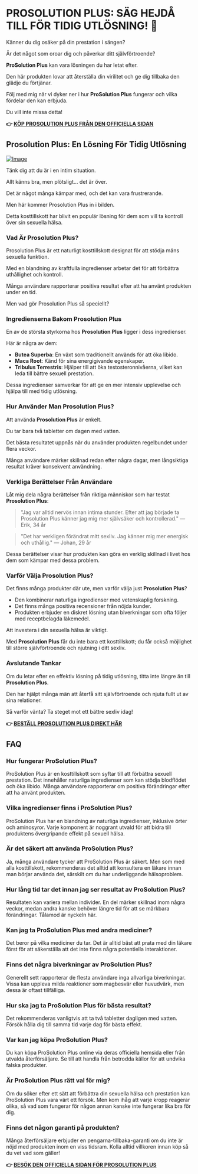 # PROSOLUTION PLUS: SÄG HEJDÅ TILL FÖR TIDIG UTLÖSNING! 🚀

Känner du dig osäker på din prestation i sängen? 

Är det något som oroar dig och påverkar ditt självförtroende? 

**ProSolution Plus** kan vara lösningen du har letat efter. 

Den här produkten lovar att återställa din virilitet och ge dig tillbaka den glädje du förtjänar. 

Följ med mig när vi dyker ner i hur **ProSolution Plus** fungerar och vilka fördelar den kan erbjuda. 

Du vill inte missa detta!



**👉 [KÖP PROSOLUTION PLUS FRÅN DEN OFFICIELLA SIDAN](https://gchaffi.com/nFc3jyjF)**

## Prosolution Plus: En Lösning För Tidig Utlösning

[![Image](https://www2.sellhealth.com/175/prosolutionplus_3_5.jpg)](https://gchaffi.com/nFc3jyjF)

Tänk dig att du är i en intim situation. 

Allt känns bra, men plötsligt... det är över. 

Det är något många kämpar med, och det kan vara frustrerande.

Men här kommer Prosolution Plus in i bilden.

Detta kosttillskott har blivit en populär lösning för dem som vill ta kontroll över sin sexuella hälsa.

### Vad Är Prosolution Plus?

Prosolution Plus är ett naturligt kosttillskott designat för att stödja mäns sexuella funktion.

Med en blandning av kraftfulla ingredienser arbetar det för att förbättra uthållighet och kontroll.

Många användare rapporterar positiva resultat efter att ha använt produkten under en tid.

Men vad gör Prosolution Plus så speciellt?

### Ingredienserna Bakom Prosolution Plus

En av de största styrkorna hos **Prosolution Plus** ligger i dess ingredienser. 

Här är några av dem:

- **Butea Superba**: En växt som traditionellt används för att öka libido.
- **Maca Root**: Känd för sina energigivande egenskaper.
- **Tribulus Terrestris**: Hjälper till att öka testosteronnivåerna, vilket kan leda till bättre sexuell prestation.

Dessa ingredienser samverkar för att ge en mer intensiv upplevelse och hjälpa till med tidig utlösning.

### Hur Använder Man Prosolution Plus?

Att använda **Prosolution Plus** är enkelt. 

Du tar bara två tabletter om dagen med vatten. 

Det bästa resultatet uppnås när du använder produkten regelbundet under flera veckor. 

Många användare märker skillnad redan efter några dagar, men långsiktiga resultat kräver konsekvent användning.

### Verkliga Berättelser Från Användare

Låt mig dela några berättelser från riktiga människor som har testat **Prosolution Plus**:

> "Jag var alltid nervös innan intima stunder. 
> Efter att jag började ta Prosolution Plus känner jag mig mer självsäker och kontrollerad." 
> — Erik, 34 år

> "Det har verkligen förändrat mitt sexliv. 
> Jag känner mig mer energisk och uthållig." 
> — Johan, 29 år

Dessa berättelser visar hur produkten kan göra en verklig skillnad i livet hos dem som kämpar med dessa problem.

### Varför Välja Prosolution Plus?

Det finns många produkter där ute, men varför välja just **Prosolution Plus**? 

- Den kombinerar naturliga ingredienser med vetenskaplig forskning.
- Det finns många positiva recensioner från nöjda kunder.
- Produkten erbjuder en diskret lösning utan biverkningar som ofta följer med receptbelagda läkemedel.

Att investera i din sexuella hälsa är viktigt. 

Med **Prosolution Plus** får du inte bara ett kosttillskott; du får också möjlighet till större självförtroende och njutning i ditt sexliv.

### Avslutande Tankar

Om du letar efter en effektiv lösning på tidig utlösning, titta inte längre än till **Prosolution Plus**. 

Den har hjälpt många män att återfå sitt självförtroende och njuta fullt ut av sina relationer. 

Så varför vänta? Ta steget mot ett bättre sexliv idag!



**👉 [BESTÄLL PROSOLUTION PLUS DIREKT HÄR](https://gchaffi.com/nFc3jyjF)**

## FAQ

### Hur fungerar ProSolution Plus?
ProSolution Plus är en kosttillskott som syftar till att förbättra sexuell prestation. Det innehåller naturliga ingredienser som kan stödja blodflödet och öka libido. Många användare rapporterar om positiva förändringar efter att ha använt produkten.

### Vilka ingredienser finns i ProSolution Plus?
ProSolution Plus har en blandning av naturliga ingredienser, inklusive örter och aminosyror. Varje komponent är noggrant utvald för att bidra till produktens övergripande effekt på sexuell hälsa.

### Är det säkert att använda ProSolution Plus?
Ja, många användare tycker att ProSolution Plus är säkert. Men som med alla kosttillskott, rekommenderas det alltid att konsultera en läkare innan man börjar använda det, särskilt om du har underliggande hälsoproblem.

### Hur lång tid tar det innan jag ser resultat av ProSolution Plus?
Resultaten kan variera mellan individer. En del märker skillnad inom några veckor, medan andra kanske behöver längre tid för att se märkbara förändringar. Tålamod är nyckeln här.

### Kan jag ta ProSolution Plus med andra mediciner?
Det beror på vilka mediciner du tar. Det är alltid bäst att prata med din läkare först för att säkerställa att det inte finns några potentiella interaktioner.

### Finns det några biverkningar av ProSolution Plus?
Generellt sett rapporterar de flesta användare inga allvarliga biverkningar. Vissa kan uppleva milda reaktioner som magbesvär eller huvudvärk, men dessa är oftast tillfälliga.

### Hur ska jag ta ProSolution Plus för bästa resultat?
Det rekommenderas vanligtvis att ta två tabletter dagligen med vatten. Försök hålla dig till samma tid varje dag för bästa effekt.

### Var kan jag köpa ProSolution Plus?
Du kan köpa ProSolution Plus online via deras officiella hemsida eller från utvalda återförsäljare. Se till att handla från betrodda källor för att undvika falska produkter.

### Är ProSolution Plus rätt val för mig?
Om du söker efter ett sätt att förbättra din sexuella hälsa och prestation kan ProSolution Plus vara värt ett försök. Men kom ihåg att varje kropp reagerar olika, så vad som fungerar för någon annan kanske inte fungerar lika bra för dig.

### Finns det någon garanti på produkten?
Många återförsäljare erbjuder en pengarna-tillbaka-garanti om du inte är nöjd med produkten inom en viss tidsram. Kolla alltid villkoren innan köp så du vet vad som gäller!



**👉 [BESÖK DEN OFFICIELLA SIDAN FÖR PROSOLUTION PLUS](https://gchaffi.com/nFc3jyjF)**
